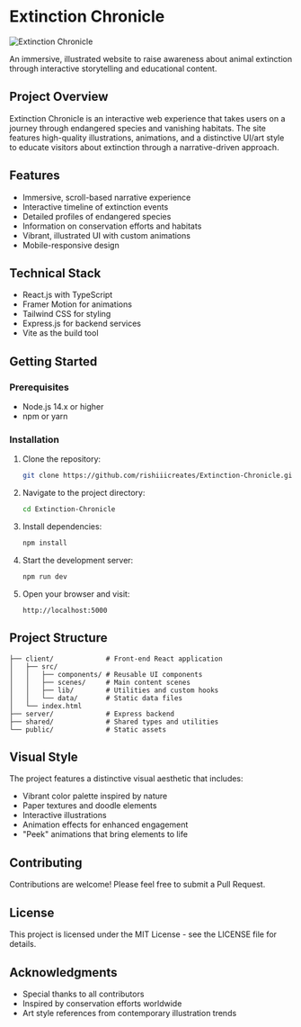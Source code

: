 # Extinction Chronicle

![Extinction Chronicle](https://github.com/rishiiicreates/Extinction-Chronicle/raw/main/screenshots/header.png)

An immersive, illustrated website to raise awareness about animal extinction through interactive storytelling and educational content.

## Project Overview

Extinction Chronicle is an interactive web experience that takes users on a journey through endangered species and vanishing habitats. The site features high-quality illustrations, animations, and a distinctive UI/art style to educate visitors about extinction through a narrative-driven approach.

## Features

- Immersive, scroll-based narrative experience
- Interactive timeline of extinction events
- Detailed profiles of endangered species
- Information on conservation efforts and habitats
- Vibrant, illustrated UI with custom animations
- Mobile-responsive design

## Technical Stack

- React.js with TypeScript
- Framer Motion for animations
- Tailwind CSS for styling
- Express.js for backend services
- Vite as the build tool

## Getting Started

### Prerequisites

- Node.js 14.x or higher
- npm or yarn

### Installation

1. Clone the repository:
   ```bash
   git clone https://github.com/rishiiicreates/Extinction-Chronicle.git
   ```

2. Navigate to the project directory:
   ```bash
   cd Extinction-Chronicle
   ```

3. Install dependencies:
   ```bash
   npm install
   ```

4. Start the development server:
   ```bash
   npm run dev
   ```

5. Open your browser and visit:
   ```
   http://localhost:5000
   ```

## Project Structure

```
├── client/             # Front-end React application
│   ├── src/
│   │   ├── components/ # Reusable UI components
│   │   ├── scenes/     # Main content scenes
│   │   ├── lib/        # Utilities and custom hooks
│   │   └── data/       # Static data files
│   └── index.html
├── server/             # Express backend
├── shared/             # Shared types and utilities
└── public/             # Static assets
```

## Visual Style

The project features a distinctive visual aesthetic that includes:
- Vibrant color palette inspired by nature
- Paper textures and doodle elements
- Interactive illustrations
- Animation effects for enhanced engagement
- "Peek" animations that bring elements to life

## Contributing

Contributions are welcome! Please feel free to submit a Pull Request.

## License

This project is licensed under the MIT License - see the LICENSE file for details.

## Acknowledgments

- Special thanks to all contributors
- Inspired by conservation efforts worldwide
- Art style references from contemporary illustration trends